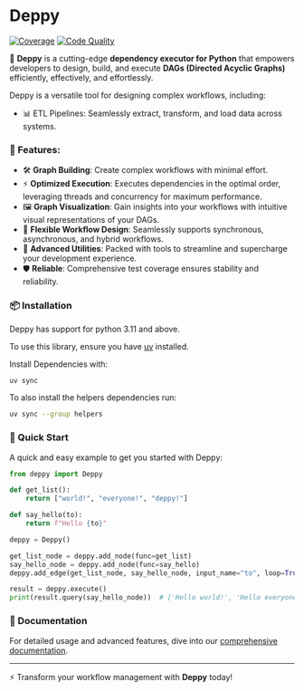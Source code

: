 # Deppy
[![Coverage](https://img.shields.io/badge/Coverage-100%25-brightgreen)]() [![Code Quality](https://img.shields.io/badge/Code%20Quality-A%2B-blue)]()

🚀 **Deppy** is a cutting-edge **dependency executor for Python** that empowers developers to design, build, and execute **DAGs (Directed Acyclic Graphs)** efficiently, effectively, and effortlessly.

Deppy is a versatile tool for designing complex workflows, including:
 - 📊 ETL Pipelines: Seamlessly extract, transform, and load data across systems.

### 🌟 Features:
- 🛠️ **Graph Building**: Create complex workflows with minimal effort.
- ⚡ **Optimized Execution**: Executes dependencies in the optimal order, leveraging threads and concurrency for maximum performance.
- 🖼️ **Graph Visualization**: Gain insights into your workflows with intuitive visual representations of your DAGs.
- 🔄 **Flexible Workflow Design**: Seamlessly supports synchronous, asynchronous, and hybrid workflows.
- 🎯 **Advanced Utilities**: Packed with tools to streamline and supercharge your development experience.
- 🛡️ **Reliable**: Comprehensive test coverage ensures stability and reliability.

### 📦 Installation

Deppy has support for python 3.11 and above.

To use this library, ensure you have [uv](https://docs.astral.sh/uv/) installed.

Install Dependencies with:
```bash
uv sync
```

To also install the helpers dependencies run:
```bash
uv sync --group helpers
```

### 🚀 Quick Start

A quick and easy example to get you started with Deppy:

```python
from deppy import Deppy

def get_list():
    return ["world!", "everyone!", "deppy!"]

def say_hello(to):
    return f"Hello {to}"

deppy = Deppy()

get_list_node = deppy.add_node(func=get_list)
say_hello_node = deppy.add_node(func=say_hello)
deppy.add_edge(get_list_node, say_hello_node, input_name="to", loop=True)

result = deppy.execute()
print(result.query(say_hello_node))  # ['Hello world!', 'Hello everyone!', 'Hello deppy!']
```

### 📖 Documentation
For detailed usage and advanced features, dive into our [comprehensive documentation](./docs).

---

⚡ Transform your workflow management with **Deppy** today!
